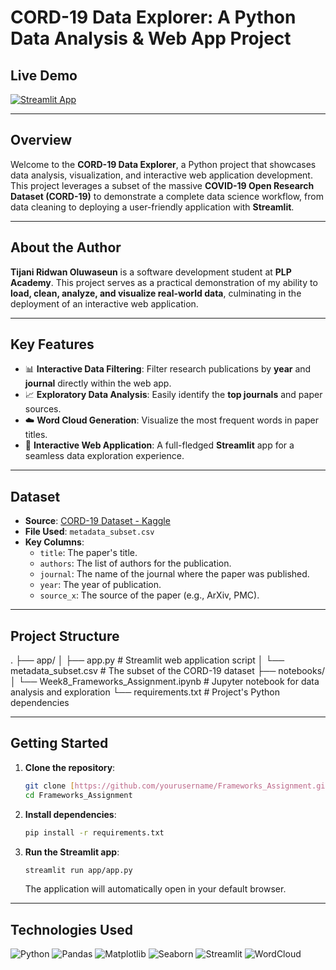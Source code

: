 # CORD-19 Data Explorer: A Python Data Analysis & Web App Project

## Live Demo

[![Streamlit App](https://static.streamlit.io/badges/streamlit_badge_black_white.svg)](https://frameworksassignment-qpucpoonbhssnauhkvo47k.streamlit.app/)

---

## Overview

Welcome to the **CORD-19 Data Explorer**, a Python project that showcases data analysis, visualization, and interactive web application development. This project leverages a subset of the massive **COVID-19 Open Research Dataset (CORD-19)** to demonstrate a complete data science workflow, from data cleaning to deploying a user-friendly application with **Streamlit**.

---

## About the Author

**Tijani Ridwan Oluwaseun** is a software development student at **PLP Academy**. This project serves as a practical demonstration of my ability to **load, clean, analyze, and visualize real-world data**, culminating in the deployment of an interactive web application.

---

## Key Features

* 📊 **Interactive Data Filtering**: Filter research publications by **year** and **journal** directly within the web app.
* 📈 **Exploratory Data Analysis**: Easily identify the **top journals** and paper sources.
* ☁️ **Word Cloud Generation**: Visualize the most frequent words in paper titles.
* 🚀 **Interactive Web Application**: A full-fledged **Streamlit** app for a seamless data exploration experience.

---

## Dataset

* **Source**: [CORD-19 Dataset - Kaggle](https://www.kaggle.com/allen-institute-for-ai/CORD-19-research-challenge)
* **File Used**: `metadata_subset.csv`
* **Key Columns**:
    * `title`: The paper's title.
    * `authors`: The list of authors for the publication.
    * `journal`: The name of the journal where the paper was published.
    * `year`: The year of publication.
    * `source_x`: The source of the paper (e.g., ArXiv, PMC).

---

## Project Structure

.
├── app/
│   ├── app.py                     # Streamlit web application script
│   └── metadata_subset.csv        # The subset of the CORD-19 dataset
├── notebooks/
│   └── Week8_Frameworks_Assignment.ipynb  # Jupyter notebook for data analysis and exploration
└── requirements.txt               # Project's Python dependencies

---

## Getting Started

1.  **Clone the repository**:
    ```bash
    git clone [https://github.com/yourusername/Frameworks_Assignment.git](https://github.com/yourusername/Frameworks_Assignment.git)
    cd Frameworks_Assignment
    ```

2.  **Install dependencies**:
    ```bash
    pip install -r requirements.txt
    ```

3.  **Run the Streamlit app**:
    ```bash
    streamlit run app/app.py
    ```

    The application will automatically open in your default browser.

---

## Technologies Used

![Python](https://img.shields.io/badge/Python-3670A0?style=flat&logo=python&logoColor=white)
![Pandas](https://img.shields.io/badge/Pandas-150458?style=flat&logo=pandas&logoColor=white) 
![Matplotlib](https://img.shields.io/badge/Matplotlib-11557C?style=flat&logo=matplotlib&logoColor=white) 
![Seaborn](https://img.shields.io/badge/Seaborn-1A1A1A?style=flat&logo=seaborn&logoColor=white) 
![Streamlit](https://static.streamlit.io/badges/streamlit_badge_black_white.svg)
![WordCloud](https://img.shields.io/badge/WordCloud-5B5B5B?style=flat)
